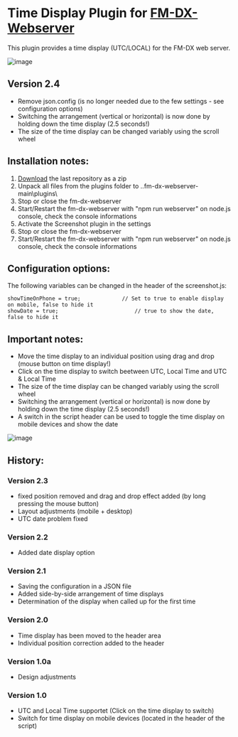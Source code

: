 # Time Display Plugin for [FM-DX-Webserver](https://github.com/NoobishSVK/fm-dx-webserver)

This plugin provides a time display (UTC/LOCAL) for the FM-DX web server.


![image](https://github.com/user-attachments/assets/ecff5eed-acdd-4343-bcce-2049ba88a642)

## Version 2.4

- Remove json.config (is no longer needed due to the few settings - see configuration options)
- Switching the arrangement (vertical or horizontal) is now done by holding down the time display (2.5 seconds!)
- The size of the time display can be changed variably using the scroll wheel

## Installation notes:

1. [Download](https://github.com/Highpoint2000/webserver-time/releases) the last repository as a zip
2. Unpack all files from the plugins folder to ..fm-dx-webserver-main\plugins\ 
3. Stop or close the fm-dx-webserver
4. Start/Restart the fm-dx-webserver with "npm run webserver" on node.js console, check the console informations
5. Activate the Screenshot plugin in the settings
6. Stop or close the fm-dx-webserver
7. Start/Restart the fm-dx-webserver with "npm run webserver" on node.js console, check the console informations

## Configuration options:

The following variables can be changed in the header of the screenshot.js:

    showTimeOnPhone = true;        		// Set to true to enable display on mobile, false to hide it 
    showDate = true;                      	// true to show the date, false to hide it

## Important notes:

- Move the time display to an individual position using drag and drop (mouse button on time display!)
- Click on the time display to switch beetween UTC, Local Time and UTC & Local Time
- The size of the time display can be changed variably using the scroll wheel
- Switching the arrangement (vertical or horizontal) is now done by holding down the time display (2.5 seconds!)
- A switch in the script header  can be used to toggle the time display on mobile devices and show the date

![image](https://github.com/user-attachments/assets/766b7de0-d0ed-484a-85c6-c899e85fbd03)



## History:

### Version 2.3

- fixed position removed and drag and drop effect added (by long pressing the mouse button)
- Layout adjustments (mobile + desktop)
- UTC date problem fixed 

### Version 2.2

- Added date display option

### Version 2.1

- Saving the configuration in a JSON file
- Added side-by-side arrangement of time displays
- Determination of the display when called up for the first time

### Version 2.0

- Time display has been moved to the header area
- Individual position correction added to the header

### Version 1.0a

- Design adjustments

### Version 1.0

- UTC and Local Time supportet (Click on the time display to switch)
- Switch for time display on mobile devices (located in the header of the script)
